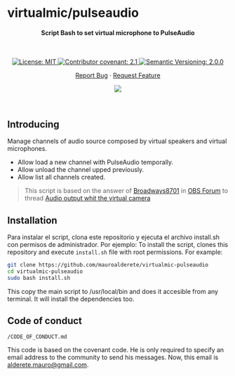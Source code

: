 # virtualmic/pulseaudio

<h4 align="center">Script Bash to set virtual microphone to PulseAudio</h4>

&nbsp;

<div align="center">

<a href="./LICENSE">
	<img alt="License: MIT" src="https://img.shields.io/badge/MIT-License-yellow.svg">
</a>
<a href="./CODE_OF_CONDUCT.md">
	<img alt="Contributor covenant: 2.1" src="https://img.shields.io/badge/Contributor%20Covenant-2.1-4baaaa.svg">
</a>
<a href="https://semver.org/">
	<img alt="Semantic Versioning: 2.0.0" src="https://img.shields.io/badge/Semantic--Versioning-2.0.0-a05f79?logo=semantic-release&logoColor=f97ff0">
</a>

<a href="./issues/new/choose">Report Bug</a>
·
<a href="./issues/new/choose">Request Feature</a>

<a href="https://twitter.com/intent/tweet?text=👋%20Check%20this%20amazing%20repo%20https://github.com/mauroalderete/coding-projects-template,%20created%20by%20@_mauroalderete%0A%0A%23DEVCommunity%20%23100DaysOfCode%20%23Golang%20%23gcode">
	<img src="https://img.shields.io/twitter/url?label=Share%20on%20Twitter&style=social&url=https%3A%2F%2Fgithub.com%2Fatapas%2Fmodel-repo">
</a>

</div>

&nbsp;
## Introducing

Manage channels of audio source composed by virtual speakers and virtual microphones.

- Allow load a new channel with PulseAudio temporally.
- Allow unload the channel upped previously.
- Allow list all channels created.

> This script is based on the answer of [Broadways8701](https://obsproject.com/forum/members/broadways8701.428018/) in [OBS Forum](https://obsproject.com/forum/) to thread [Audio output whit the virtual camera](https://obsproject.com/forum/threads/audio-output-with-the-virtual-camera.155140/)

## Installation

Para instalar el script, clona este repositorio y ejecuta el archivo install.sh con permisos de administrador. Por ejemplo:
To install the script, clones this repository and execute `install.sh` file with root permissions. For example:

```bash
git clone https://github.com/mauroalderete/virtualmic-pulseaudio
cd virtualmic-pulseaudio
sudo bash install.sh
```

This copy the main script to /usr/local/bin and does it accesible from any terminal. It will install the dependencies too.

## Code of conduct

`/CODE_OF_CONDUCT.md`

This code is based on the covenant code. He is only required to specify an email address to the community to send his messages. Now, this email is alderete.mauro@gmail.com.
